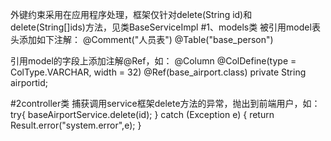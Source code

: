 外键约束采用在应用程序处理，框架仅针对delete(String id)和delete(String[]ids)方法，见类BaseServiceImpl
#1、models类
被引用model表头添加如下注解：
@Comment("人员表")
@Table("base_person")

引用model的字段上添加注解@Ref，如：
@Column
@ColDefine(type = ColType.VARCHAR, width = 32)
@Ref(base_airport.class)
private String airportid;

#2controller类
捕获调用service框架delete方法的异常，抛出到前端用户，如：
try{
    baseAirportService.delete(id);
} catch (Exception e) {
    return Result.error("system.error",e);
}

